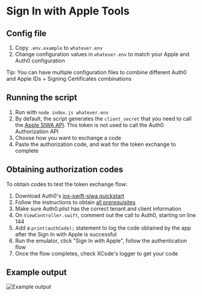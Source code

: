 # Sign In with Apple Tools

## Config file

1. Copy `.env.example` to `whatever.env`
2. Change configuration values in `whatever.env` to match your Apple and Auth0 configuration

Tip: You can have multiple configuration files to combine different Auth0 and Apple IDs + Signing Certificates combinations

## Running the script

1. Run with `node index.js whatever.env`
2. By default, the script generates the `client_secret` that you need to call the [Apple SIWA API](https://developer.apple.com/documentation/signinwithapplerestapi/generate_and_validate_tokens). This token is not used to call the Auth0 Authorization API
3. Choose how you want to exchange a code
4. Paste the authorization code, and wait for the token exchange to complete

## Obtaining authorization codes

To obtain codes to test the token exchange flow:

1. Download Auth0's [ios-swift-siwa quickstart](https://auth0.com/docs/quickstart/native/ios-swift-siwa)
2. Follow the instructions to obtain [all prerequisites](https://auth0.com/docs/quickstart/native/ios-swift-siwa#before-you-start)
3. Make sure Auth0.plist has the correct tenant and client information
4. On `ViewController.swift`, comment out the call to Auth0, starting on line 144
5. Add a `print(authCode);` statement to log the code obtained by the app after the Sign In with Apple is successful
6. Run the emulator, click "Sign In with Apple", follow the authentication flow
7. Once the flow completes, check XCode's logger to get your code

## Example output

![Example output](https://user-images.githubusercontent.com/844344/66361085-46626180-e932-11e9-9055-5dec8f3ad36a.png)
